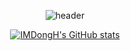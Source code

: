 <div align='center'>

![header](https://capsule-render.vercel.app/api?type=Rounded&color=auto&height=300&section=header&text=I'M%20DONG&fontSize=80)
  
[![IMDongH's GitHub stats](https://github-readme-stats.vercel.app/api?username=IMDongH&count_private=true)](https://github.com/IMDongH/github-readme-stats)
